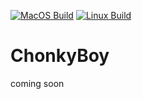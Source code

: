 [![MacOS Build](https://github.com/liuk7071/ChonkyBoy/actions/workflows/MacOS_Build.yml/badge.svg)](https://github.com/liuk7071/ChonkyBoy/actions/workflows/MacOS_Build.yml) [![Linux Build](https://github.com/liuk7071/ChonkyBoy/actions/workflows/Linux_Build.yml/badge.svg)](https://github.com/liuk7071/ChonkyBoy/actions/workflows/Linux_Build.yml)

# ChonkyBoy
coming soon